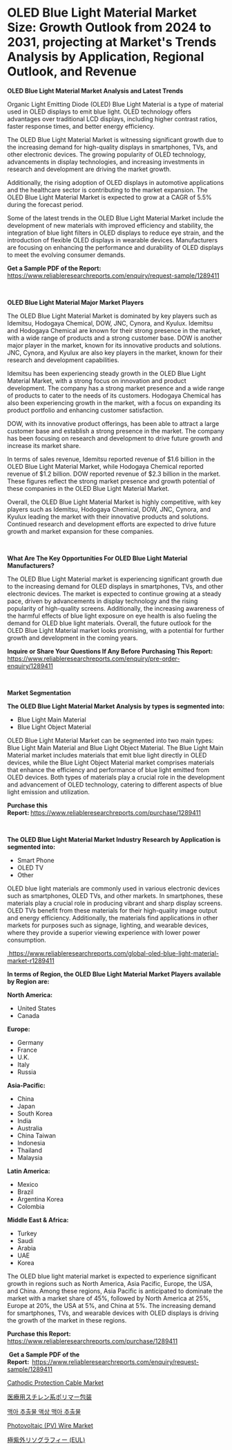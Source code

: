 <p><h1>OLED Blue Light Material Market Size: Growth Outlook from 2024 to 2031, projecting at Market's Trends Analysis by Application, Regional Outlook, and Revenue</h1></p><p><strong>OLED Blue Light Material Market Analysis and Latest Trends</strong></p>
<p><p>Organic Light Emitting Diode (OLED) Blue Light Material is a type of material used in OLED displays to emit blue light. OLED technology offers advantages over traditional LCD displays, including higher contrast ratios, faster response times, and better energy efficiency.</p><p>The OLED Blue Light Material Market is witnessing significant growth due to the increasing demand for high-quality displays in smartphones, TVs, and other electronic devices. The growing popularity of OLED technology, advancements in display technologies, and increasing investments in research and development are driving the market growth.</p><p>Additionally, the rising adoption of OLED displays in automotive applications and the healthcare sector is contributing to the market expansion. The OLED Blue Light Material Market is expected to grow at a CAGR of 5.5% during the forecast period.</p><p>Some of the latest trends in the OLED Blue Light Material Market include the development of new materials with improved efficiency and stability, the integration of blue light filters in OLED displays to reduce eye strain, and the introduction of flexible OLED displays in wearable devices. Manufacturers are focusing on enhancing the performance and durability of OLED displays to meet the evolving consumer demands.</p></p>
<p><strong>Get a Sample PDF of the Report:&nbsp;</strong> <a href="https://www.reliableresearchreports.com/enquiry/request-sample/1289411">https://www.reliableresearchreports.com/enquiry/request-sample/1289411</a></p>
<p>&nbsp;</p>
<p><strong>OLED Blue Light Material Major Market Players</strong></p>
<p><p>The OLED Blue Light Material Market is dominated by key players such as Idemitsu, Hodogaya Chemical, DOW, JNC, Cynora, and Kyulux. Idemitsu and Hodogaya Chemical are known for their strong presence in the market, with a wide range of products and a strong customer base. DOW is another major player in the market, known for its innovative products and solutions. JNC, Cynora, and Kyulux are also key players in the market, known for their research and development capabilities.</p><p>Idemitsu has been experiencing steady growth in the OLED Blue Light Material Market, with a strong focus on innovation and product development. The company has a strong market presence and a wide range of products to cater to the needs of its customers. Hodogaya Chemical has also been experiencing growth in the market, with a focus on expanding its product portfolio and enhancing customer satisfaction.</p><p>DOW, with its innovative product offerings, has been able to attract a large customer base and establish a strong presence in the market. The company has been focusing on research and development to drive future growth and increase its market share. </p><p>In terms of sales revenue, Idemitsu reported revenue of $1.6 billion in the OLED Blue Light Material Market, while Hodogaya Chemical reported revenue of $1.2 billion. DOW reported revenue of $2.3 billion in the market. These figures reflect the strong market presence and growth potential of these companies in the OLED Blue Light Material Market. </p><p>Overall, the OLED Blue Light Material Market is highly competitive, with key players such as Idemitsu, Hodogaya Chemical, DOW, JNC, Cynora, and Kyulux leading the market with their innovative products and solutions. Continued research and development efforts are expected to drive future growth and market expansion for these companies.</p></p>
<p>&nbsp;</p>
<p><strong>What Are The Key Opportunities For OLED Blue Light Material Manufacturers?</strong></p>
<p><p>The OLED Blue Light Material market is experiencing significant growth due to the increasing demand for OLED displays in smartphones, TVs, and other electronic devices. The market is expected to continue growing at a steady pace, driven by advancements in display technology and the rising popularity of high-quality screens. Additionally, the increasing awareness of the harmful effects of blue light exposure on eye health is also fueling the demand for OLED blue light materials. Overall, the future outlook for the OLED Blue Light Material market looks promising, with a potential for further growth and development in the coming years.</p></p>
<p><strong>Inquire or Share Your Questions If Any Before Purchasing This Report:</strong> <a href="https://www.reliableresearchreports.com/enquiry/pre-order-enquiry/1289411">https://www.reliableresearchreports.com/enquiry/pre-order-enquiry/1289411</a></p>
<p>&nbsp;</p>
<p><strong>Market Segmentation</strong></p>
<p><strong>The OLED Blue Light Material Market Analysis by types is segmented into:</strong></p>
<p><ul><li>Blue Light Main Material</li><li>Blue Light Object Material</li></ul></p>
<p><p>OLED Blue Light Material Market can be segmented into two main types: Blue Light Main Material and Blue Light Object Material. The Blue Light Main Material market includes materials that emit blue light directly in OLED devices, while the Blue Light Object Material market comprises materials that enhance the efficiency and performance of blue light emitted from OLED devices. Both types of materials play a crucial role in the development and advancement of OLED technology, catering to different aspects of blue light emission and utilization.</p></p>
<p><strong>Purchase this Report:&nbsp;</strong><a href="https://www.reliableresearchreports.com/purchase/1289411">https://www.reliableresearchreports.com/purchase/1289411</a></p>
<p>&nbsp;</p>
<p><strong>The OLED Blue Light Material Market Industry Research by Application is segmented into:</strong></p>
<p><ul><li>Smart Phone</li><li>OLED TV</li><li>Other</li></ul></p>
<p><p>OLED blue light materials are commonly used in various electronic devices such as smartphones, OLED TVs, and other markets. In smartphones, these materials play a crucial role in producing vibrant and sharp display screens. OLED TVs benefit from these materials for their high-quality image output and energy efficiency. Additionally, the materials find applications in other markets for purposes such as signage, lighting, and wearable devices, where they provide a superior viewing experience with lower power consumption.</p></p>
<p><a href="https://www.reliableresearchreports.com/global-oled-blue-light-material-market-r1289411">&nbsp;https://www.reliableresearchreports.com/global-oled-blue-light-material-market-r1289411</a></p>
<p><strong>In terms of Region, the OLED Blue Light Material Market Players available by Region are:</strong></p>
<p>
    <p> <strong> North America: </strong>
        <ul>
            <li>United States</li>
            <li>Canada</li>
        </ul>
        </p> 
    <p> <strong> Europe: </strong>
        <ul>
            <li>Germany</li>
            <li>France</li>
            <li>U.K.</li>
            <li>Italy</li>
            <li>Russia</li>
        </ul>
        </p> 
    <p> <strong> Asia-Pacific: </strong>
        <ul>
            <li>China</li>
            <li>Japan</li>
            <li>South Korea</li>
            <li>India</li>
            <li>Australia</li>
            <li>China Taiwan</li>
            <li>Indonesia</li>
            <li>Thailand</li>
            <li>Malaysia</li>
        </ul>
        </p> 
    <p> <strong> Latin America: </strong>
        <ul>
            <li>Mexico</li>
            <li>Brazil</li>
            <li>Argentina Korea</li>
            <li>Colombia</li>
        </ul>
        </p> 
    <p> <strong> Middle East & Africa: </strong>
        <ul>
            <li>Turkey</li>
            <li>Saudi</li>
            <li>Arabia</li>
            <li>UAE</li>
            <li>Korea</li>
        </ul>
    </p>
    </p>
<p><p>The OLED blue light material market is expected to experience significant growth in regions such as North America, Asia Pacific, Europe, the USA, and China. Among these regions, Asia Pacific is anticipated to dominate the market with a market share of 45%, followed by North America at 25%, Europe at 20%, the USA at 5%, and China at 5%. The increasing demand for smartphones, TVs, and wearable devices with OLED displays is driving the growth of the market in these regions.</p></p>
<p><strong>Purchase this Report: </strong><a href="https://www.reliableresearchreports.com/purchase/1289411">https://www.reliableresearchreports.com/purchase/1289411</a></p>
<p>&nbsp;<strong>Get a Sample PDF of the Report:&nbsp;&nbsp;</strong><a href="https://www.reliableresearchreports.com/enquiry/request-sample/1289411">https://www.reliableresearchreports.com/enquiry/request-sample/1289411</a></p>
<p><strong></strong></p>
<p><p><a href="https://github.com/dringals/Market-Research-Report-List-4/blob/main/cathodic-protection-cable-market.md">Cathodic Protection Cable Market</a></p><p><a href="https://medium.com/@matteills7854/%E3%82%B0%E3%83%AD%E3%83%BC%E3%83%90%E3%83%AB%E5%8C%BB%E7%99%82%E3%82%B9%E3%83%81%E3%83%AC%E3%83%B3%E7%B3%BB%E3%83%9D%E3%83%AA%E3%83%9E%E3%83%BC%E3%83%91%E3%83%83%E3%82%B1%E3%83%BC%E3%82%B8%E3%83%B3%E3%82%B0%E7%94%A3%E6%A5%AD-%E7%A8%AE%E9%A1%9E-%E7%94%A8%E9%80%94-%E5%B8%82%E5%A0%B4%E3%83%97%E3%83%AC%E3%82%A4%E3%83%A4%E3%83%BC-%E5%9C%B0%E5%9F%9F%E5%88%A5%E6%88%90%E9%95%B7%E5%88%86%E6%9E%90-%E3%81%8A%E3%82%88%E3%81%B3%E5%B0%86%E6%9D%A5%E3%82%B7%E3%83%8A%E3%83%AA%E3%82%AA-2024%E5%B9%B4-2031%E5%B9%B4-693aeee7a6a2">医療用スチレン系ポリマー包装</a></p><p><a href="https://medium.com/@jenniferstanley2022/%EC%95%A1%EC%83%81-%EB%A7%A5%EC%95%84-%EC%B6%94%EC%B6%9C%EB%AC%BC-%EC%8B%9C%EC%9E%A5-%EC%98%88%EC%B8%A1-%EC%8B%9C%EC%9E%A5-%EB%8F%99%ED%96%A5-%EB%B0%8F-%EC%98%81%ED%96%A5-%EB%B6%84%EC%84%9D-2024%EB%85%84-2031%EB%85%84-8231b0bcb425">맥아 추출물 액상 맥아 추출물</a></p><p><a href="https://github.com/lbird53714/Market-Research-Report-List-5/blob/main/photovoltaic-pv-wire-market.md">Photovoltaic (PV) Wire Market</a></p><p><a href="https://medium.com/@caseyelee251/%E3%82%B0%E3%83%AD%E3%83%BC%E3%83%90%E3%83%AB%E3%81%AA%E6%A5%B5%E7%AB%AF%E7%B4%AB%E5%A4%96%E7%B7%9A%E3%83%AA%E3%82%BD%E3%82%B0%E3%83%A9%E3%83%95%E3%82%A3-eul-%E5%B8%82%E5%A0%B4%E3%81%AF-2024%E5%B9%B4%E3%81%8B%E3%82%892031%E5%B9%B4%E3%81%BE%E3%81%A7%E3%81%AE%E6%9C%9F%E9%96%93%E3%81%AB-%E3%81%AE%E5%B9%B4%E9%96%93%E6%88%90%E9%95%B7%E7%8E%87%E3%81%A7%E6%88%90%E9%95%B7%E3%81%99%E3%82%8B%E3%81%A8%E4%BA%88%E6%B8%AC%E3%81%95%E3%82%8C%E3%81%A6%E3%81%84%E3%81%BE%E3%81%99-bebf2ac2382e">極紫外リソグラフィー (EUL)</a></p></p>